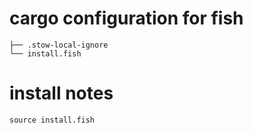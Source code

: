 # cargo configuration for fish

    ├── .stow-local-ignore
    └── install.fish

# install notes

    source install.fish

